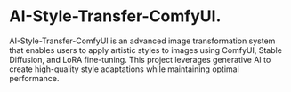 # AI-Style-Transfer-ComfyUI.
AI-Style-Transfer-ComfyUI is an advanced image transformation system that enables users to apply artistic styles to images using ComfyUI, Stable Diffusion, and LoRA fine-tuning. This project leverages generative AI to create high-quality style adaptations while maintaining optimal performance.
